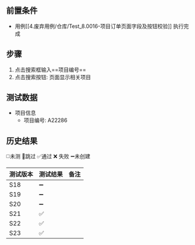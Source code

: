 
## 前置条件

- 用例[[4.废弃用例/仓库/Test_8.0016-项目订单页面字段及按钮校验]] 执行完成

## 步骤
 
1. 点击搜索框输入==项目编号== 
2. 点击搜索按钮: 页面显示相关项目

## 测试数据

- 项目信息
	- 项目编号: A22286

## 历史结果
 ◻️未测    🚫跳过     ✅通过    ❌ 失败    ➖未创建
 
| 测试版本 | 测试结果 | 备注 |
| ---- | ---- | ---- |
| S18 | ➖ |  |
| S19 | ➖ |  |
| S20 | ➖ |  |
| S21 | ✅ |  |
| S22 | ✅ |  |
| S23 | ✅ |  |
